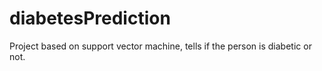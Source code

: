 # diabetesPrediction
Project based on support vector machine, tells if the person is diabetic or not.
